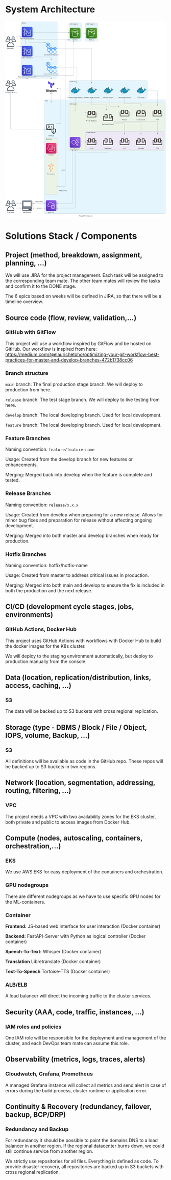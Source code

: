 # System Architecture

![Diagram](/images/diagram.png)

# Solutions Stack / Components

## Project (method, breakdown, assignment, planning, ...)

We will use JIRA for the project management. Each task will be assigned to the corresponding team mate. The other team mates will review the tasks and confirm it to the DONE stage.

The 6 epics based on weeks will be defined in JIRA, so that there will be a timeline overview.

## Source code (flow, review, validation,...)

### GitHub with GitFlow 
This project will use a workflow inspired by GitFlow and be hosted on GitHub.
Our workflow is inspired from here: <https://medium.com/@elaurichetoho/optimizing-your-git-workflow-best-practices-for-master-and-develop-branches-472b1738cc06>

### Branch structure

`main` branch: The final production stage branch. We will deploy to production from here.

`release` branch: The test stage branch. We will deploy to live testing from here.

`develop` branch: The local developing branch. Used for local development.

`feature` branch: The local developing branch. Used for local development.

### Feature Branches

Naming convention: `feature/feature-name`

Usage: Created from the develop branch for new features or enhancements.

Merging: Merged back into develop when the feature is complete and tested.

### Release Branches

Naming convention: `release/x.x.x`

Usage: Created from develop when preparing for a new release. Allows for minor bug fixes and preparation for release without affecting ongoing development.

Merging: Merged into both master and develop branches when ready for production.

### Hotfix Branches

Naming convention: hotfix/hotfix-name

Usage: Created from master to address critical issues in production.

Merging: Merged into both main and develop to ensure the fix is included in both the production and the next release.

## CI/CD (development cycle stages, jobs, environments)

### GitHub Actions, Docker Hub

This project uses GitHub Actions with workflows with Docker Hub to build the docker images for the K8s cluster.

We will deploy to the staging environment automatically, but deploy to production manually from the console.

## Data (location, replication/distribution, links, access, caching, ...)

### S3

The data will be backed up to S3 buckets with cross regional replication.

## Storage (type - DBMS / Block / File / Object, IOPS, volume, Backup, ...)

### S3

All definitions will be available as code in the GitHub repo. These repos will be backed up to S3 buckets in two regions.

## Network (location, segmentation, addressing, routing, filtering, ...)

### VPC

The project needs a VPC with two availability zones for the EKS cluster, both private and public to access images from Docker Hub.

## Compute (nodes, autoscaling, containers, orchestration,...)

### EKS

We use AWS EKS for easy deployment of the containers and orchestration.

### GPU nodegroups 

There are different nodegroups as we have to use specific GPU nodes for the ML-containers.

### Container

**Frontend:** JS-based web interface for user interaction (Docker container)

**Backend:** FastAPI-Server with Python as logical controller (Docker container)

**Speech-To-Text:** Whisper (Docker container)

**Translation** Libretranslate (Docker container)

**Text-To-Speech** Tortoise-TTS (Docker container)

### ALB/ELB

A load balancer will direct the incoming traffic to the cluster services.

## Security (AAA, code, traffic, instances, ...)

### IAM roles and policies

One IAM role will be responsible for the deployment and management of the cluster, and each DevOps team mate can assume this role.

## Observability (metrics, logs, traces, alerts)

### Cloudwatch, Grafana, Prometheus

A managed Grafana instance will collect all metrics and send alert in case of errors during the build process, cluster runtime or application error.

## Continuity & Recovery (redundancy, failover, backup, BCP/DRP)

### Redundancy and Backup

For redundancy it should be possible to point the domains DNS to a load balancer in another region. If the regional datacenter burns down, we could still continue service from another region.

We strictly use repositories for all files. Everything is defined as code. To provide disaster recovery, all repositories are backed up in S3 buckets with cross regional replication.
